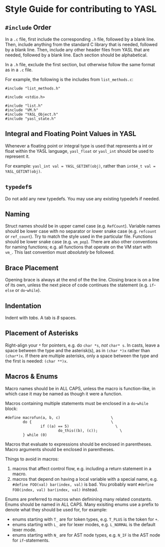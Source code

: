 # Style Guide for contributing to YASL

## `#include` Order
In a `.c` file, first include the corresponding `.h` file, followed by a blank line. 
Then, include anything from the standard C library that is needed, followed by a blank line.
Then, include any other header files from YASL that are needed, followed by a blank line.
Each section should be alphabetical.

In a `.h` file, exclude the first section, but otherwise follow the same format as in a `.c` file.

For example, the following is the includes from `list_methods.c`:

```
#include "list_methods.h"

#include <stdio.h>

#include "list.h"
#include "VM.h"
#include "YASL_Object.h"
#include "yasl_state.h"
```

## Integral and Floating Point Values in YASL
Whenever a floating point or integral type is used that represents a int or float within the YASL language, `yasl_float` or `yasl_int` should be used to represent it.

For example:
`yasl_int val = YASL_GETINT(obj)`, rather than `int64_t val = YASL_GETINT(obj)`.

## `typedef`s
Do not add any new typedefs. You may use any existing typedefs if needed.

## Naming
Struct names should be in upper camel case (e.g. `RefCount`). Variable names should be lower case with no separator or lower snake case (e.g. `refcount` or `ref_count`). Try to match the style used in the particular file. Functions should be lower snake case (e.g. `vm_pop`). There are also other conventions for naming functions; e.g. all functions that operate on the VM start with `vm_`. This last convention must _absolutely_ be followed.

## Brace Placement
Opening brace is always at the end of the the line. Closing brace is on a line of its own, unless the next piece of code continues 
the statement (e.g. `if`-`else` or `do`-`while`).

## Indentation
Indent with _tabs_. A tab is _8_ spaces.

## Placement of Asterisks
Right-align your `*` for pointers, e.g. do `char *s`, _not_ `char* s`. In casts, leave a space between the type and the asterisk(s), as in `(char *)x` rather than `(char*)x`. If there are multiple asterisks, only a space between the type and the first is needed: `(char **)x`.

## Macros & Enums
Macro names should be in ALL CAPS, unless the macro is function-like, in which case it may be named as though it were a function.

Macros containing multiple statements must be enclosed in a `do`-`while` block:

```
#define macrofun(a, b, c)                       \
        do {                                    \
                if ((a) == 5)                     \
                        do_this((b), (c));          \
        } while (0)
```

Macros that evaluate to expressions should be enclosed in parentheses. Macro arguments should be enclosed in parentheses.

Things to avoid in macros:

1. macros that affect control flow, e.g. including a return statement in a macro.
2. macros that depend on having a local variable with a special name, e.g. `#define FOO(val) bar(index, val)` is bad. You probably want
`#define FOO(index, val) bar(index, val)` instead.

Enums are preferred to macros when definining many related constants. Enums should be named in ALL CAPS. Many exisiting enums use a prefix to denote what they should be used for, for example:
- enums starting with `T_` are for token types, e.g. `T_PLUS` is the token for `+`.
- enums starting with `L_` are for lexer modes, e.g. `L_NORMAL` is the default lexer mode.
- enums starting with `N_` are for AST node types, e.g. `N_IF` is the AST node for `if`-statements.

